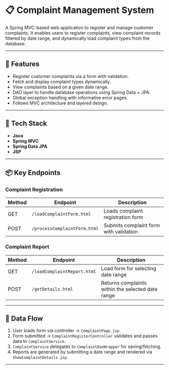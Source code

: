# 📋 Complaint Management System

A Spring MVC-based web application to register and manage customer complaints. 
It enables users to register complaints, view complaint records filtered by date range, and dynamically load complaint types from the database.

---

## 🚀 Features

- Register customer complaints via a form with validation.
- Fetch and display complaint types dynamically.
- View complaints based on a given date range.
- DAO layer to handle database operations using Spring Data + JPA.
- Global exception handling with informative error pages.
- Follows MVC architecture and layered design.

---

## 🧰 Tech Stack

- **Java**
- **Spring MVC**
- **Spring Data JPA**
- **JSP**

---

## 📦 Key Endpoints

### Complaint Registration

| Method | Endpoint                    | Description                          |
|--------|-----------------------------|--------------------------------------|
| GET    | `/loadComplaintForm.html`   | Loads complaint registration form    |
| POST   | `/processComplaintForm.html`| Submits complaint form with validation |

### Complaint Report

| Method | Endpoint                    | Description                          |
|--------|-----------------------------|--------------------------------------|
| GET    | `/loadComplaintReport.html` | Load form for selecting date range   |
| POST   | `/getDetails.html`          | Returns complaints within the selected date range |

---

## 🔁 Data Flow

1. User loads form via controller → `ComplaintPage.jsp`.
2. Form submitted → `ComplaintRegisterController` validates and passes data to `ComplaintService`.
3. `ComplaintService` delegates to `ComplaintDaoWrapper` for saving/fetching.
4. Reports are generated by submitting a date range and rendered via `ShowComplaintDetails.jsp`.

---
